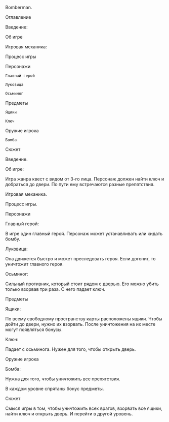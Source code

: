 	 	 	
Bomberman.


Оглавление

Введение:

Об игре

Игровая механика:

Процесс игры

Персонажи

	Главный герой

	Луковица

	Осьминог

Предметы	

	Ящики

	Ключ

Оружие игрока

	Бомба

Сюжет









Введение.

Об игре:

Игра жанра квест с видом от 3-го лица. Персонаж должен найти ключ и добраться до двери. По пути ему встречаются разные препятствия.


Игровая механика.

Процесс игры.

Персонажи

Главный герой:

В игре один главный герой. Персонаж может устанавливать или кидать бомбу.

Луковица:

Она движется быстро и может преследовать героя. Если догонит, то уничтожит главного героя.

Осьминог:

Сильный противник, который стоит рядом с дверью. Его можно убить только взорвав три раза. С него падает ключ.


Предметы
	

Ящики:

По всему свободному пространству карты расположены ящики. Чтобы дойти до двери, нужно их взорвать. После уничтожения на их месте могут появляться бонусы.

Ключ:

Падает с осьминога. Нужен для того, чтобы открыть дверь.

Оружие игрока

Бомба:

Нужна для того, чтобы уничтожить все препятствия.

В каждом уровне спрятаны бонус предметы.

Сюжет

Смысл игры в том, чтобы уничтожить всех врагов, взорвать все ящики, найти ключ и открыть дверь. И перейти в другой уровень.


